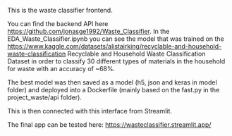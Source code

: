 This is the waste classifier frontend.

You can find the backend API here https://github.com/jonasge1992/Waste_Classifier. In the EDA_Waste_Classifier.ipynb you can see the model that was trained on the https://www.kaggle.com/datasets/alistairking/recyclable-and-household-waste-classification Recyclable and Household Waste Classification Dataset in order to classify 30 different types of materials in the household for waste with an accuracy of ~68%.

The best model was then saved as a model (h5, json and keras in model folder) and deployed into a Dockerfile (mainly based on the fast.py in the project_waste/api folder).

This is then connected with this interface from Streamlit.

The final app can be tested here: https://wasteclassifier.streamlit.app/
